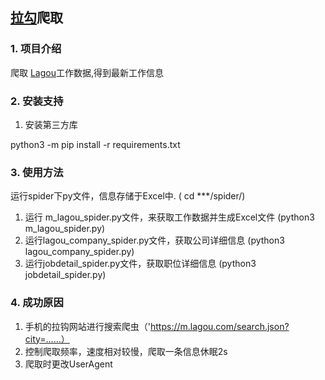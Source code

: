 ##  [拉勾](http://www.lagou.com/)爬取


### 1. 项目介绍

爬取 [Lagou](www.lagou.com)工作数据,得到最新工作信息 


### 2. 安装支持

1. 安装第三方库

python3 -m pip install -r requirements.txt

### 3. 使用方法

运行spider下py文件，信息存储于Excel中.    ( cd ***/spider/)

1. 运行 m_lagou_spider.py文件，来获取工作数据并生成Excel文件 (python3 m_lagou_spider.py)
2. 运行lagou_company_spider.py文件，获取公司详细信息 (python3 lagou_company_spider.py)
3. 运行jobdetail_spider.py文件，获取职位详细信息 (python3 jobdetail_spider.py)

### 4. 成功原因
1. 手机的拉钩网站进行搜索爬虫（'https://m.lagou.com/search.json?city=……）
2. 控制爬取频率，速度相对较慢，爬取一条信息休眠2s
3. 爬取时更改UserAgent


